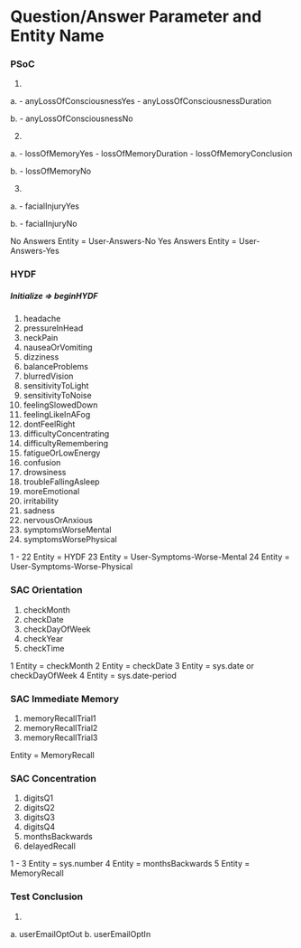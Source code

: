 # Question/Answer Parameter and Entity Name #

### PSoC ###
1.
  a. - anyLossOfConsciousnessYes
     - anyLossOfConsciousnessDuration

  b. - anyLossOfConsciousnessNo

2.
  a. - lossOfMemoryYes
     - lossOfMemoryDuration
     - lossOfMemoryConclusion

  b. - lossOfMemoryNo

3.
  a. - facialInjuryYes

  b. - facialInjuryNo

No Answers Entity = User-Answers-No
Yes Answers Entity = User-Answers-Yes


### HYDF ###

##### Initialize => beginHYDF #####

1. headache
2. pressureInHead
3. neckPain
4. nauseaOrVomiting
5. dizziness
6. balanceProblems
7. blurredVision
8. sensitivityToLight
9. sensitivityToNoise
10. feelingSlowedDown
11. feelingLikeInAFog
12. dontFeelRight
13. difficultyConcentrating
14. difficultyRemembering
15. fatigueOrLowEnergy
16. confusion
17. drowsiness
18. troubleFallingAsleep
19. moreEmotional
20. irritability
21. sadness
22. nervousOrAnxious
23. symptomsWorseMental
24. symptomsWorsePhysical

1 - 22 Entity = HYDF
23 Entity = User-Symptoms-Worse-Mental
24 Entity = User-Symptoms-Worse-Physical


### SAC Orientation ###

1. checkMonth
2. checkDate
3. checkDayOfWeek
4. checkYear
5. checkTime

1 Entity = checkMonth
2 Entity = checkDate
3 Entity = sys.date or checkDayOfWeek
4 Entity = sys.date-period


### SAC Immediate Memory ###

1. memoryRecallTrial1
2. memoryRecallTrial2
3. memoryRecallTrial3

Entity = MemoryRecall


### SAC Concentration ###

1. digitsQ1
2. digitsQ2
3. digitsQ3
4. digitsQ4
5. monthsBackwards
6. delayedRecall

1 - 3 Entity = sys.number
4 Entity = monthsBackwards
5 Entity = MemoryRecall


### Test Conclusion ###

1.
  a. userEmailOptOut
  b. userEmailOptIn
